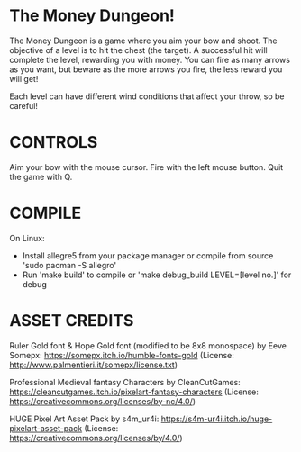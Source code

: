 # The Money Dungeon!


The Money Dungeon is a game where you aim your bow and shoot. The objective of
a level is to hit the chest (the target). A successful hit will complete the
level, rewarding you with money. You can fire as many arrows as you want, but
beware as the more arrows you fire, the less reward you will get!

Each level can have different wind conditions that affect your throw, so be
careful!

# CONTROLS
Aim your bow with the mouse cursor.
Fire with the left mouse button.
Quit the game with Q.

# COMPILE

On Linux:
- Install allegre5 from your package manager or compile from source
        'sudo pacman -S allegro'
- Run 'make build' to compile or 'make debug_build LEVEL=[level no.]' for debug

# ASSET CREDITS
Ruler Gold font & Hope Gold font (modified to be 8x8 monospace) by Eeve Somepx:
https://somepx.itch.io/humble-fonts-gold (License: http://www.palmentieri.it/somepx/license.txt)

Professional Medieval fantasy Characters by CleanCutGames:
https://cleancutgames.itch.io/pixelart-fantasy-characters (License: https://creativecommons.org/licenses/by-nc/4.0/)

HUGE Pixel Art Asset Pack by s4m_ur4i:
https://s4m-ur4i.itch.io/huge-pixelart-asset-pack (License: https://creativecommons.org/licenses/by/4.0/)
